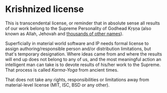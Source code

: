 # Krishnized license

This is transcendental license, or reminder that in absolute sense all results of our work belong to the Supreme Personality of Godhead Kṛṣṇa (also known as Allah, Jehovah and [thousands of other names](https://vedabase.io/en/library/sb/10/51/36/)).

Superficially in material world software and IP needs formal license to assign authoring/responsible person and/or distribution limitations, but that's temporary designation.
Where ideas came from and where the results will end up does not belong to any of us, and the most meaningful action an intelligent man can take is to devote results of his/her work to the Supreme.
That process is called _Karma-Yoga_ from ancient times.

That does not take any rights, responsibilities or limitations away from material-level license (MIT, ISC, BSD or any other).

